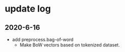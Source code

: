 # update log
## 2020-6-16
- add preprocess.bag-of-word
  - Make BoW vectors based on tokenized dataset.
